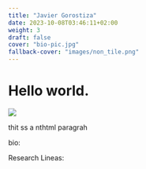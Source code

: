 ```yaml
---
title: "Javier Gorostiza"
date: 2023-10-08T03:46:11+02:00
weight: 3
draft: false
cover: "bio-pic.jpg"
fallback-cover: "images/non_tile.png"
---
```

[comment]: ![cover_photo](images/nontile.png)

# Hello world.

<img class="special-img-class" src="images/nontile.png" />

<p> thit ss a nthtml paragrah </p>

bio:

Research Lineas:

